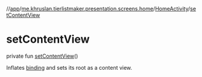 //[app](../../../index.md)/[me.khruslan.tierlistmaker.presentation.screens.home](../index.md)/[HomeActivity](index.md)/[setContentView](set-content-view.md)

# setContentView

private fun [setContentView](set-content-view.md)()

Inflates [binding](binding.md) and sets its root as a content view.
